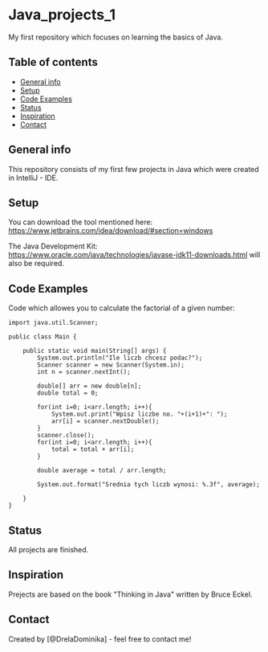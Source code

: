 # Java_projects_1
My first repository which focuses on learning the basics of Java.

## Table of contents
* [General info](#general-info)
* [Setup](#setup)
* [Code Examples](#code-examples)
* [Status](#status)
* [Inspiration](#inspiration)
* [Contact](#contact)

## General info
This repository consists of my first few projects in Java which were created in IntelliJ - IDE. 

## Setup
You can download the tool mentioned here: https://www.jetbrains.com/idea/download/#section=windows

The Java Development Kit: https://www.oracle.com/java/technologies/javase-jdk11-downloads.html will also be required.

## Code Examples
Code which allowes you to calculate the factorial of a given number:

```package com.company;
import java.util.Scanner;

public class Main {

    public static void main(String[] args) {
        System.out.println("Ile liczb chcesz podac?");
        Scanner scanner = new Scanner(System.in);
        int n = scanner.nextInt();

        double[] arr = new double[n];
        double total = 0;

        for(int i=0; i<arr.length; i++){
            System.out.print("Wpisz liczbe no. "+(i+1)+": ");
            arr[i] = scanner.nextDouble();
        }
        scanner.close();
        for(int i=0; i<arr.length; i++){
            total = total + arr[i];
        }

        double average = total / arr.length;

        System.out.format("Srednia tych liczb wynosi: %.3f", average);
        
    }
}
```


## Status
All projects are finished.

## Inspiration
Prejects are based on the book "Thinking in Java" written by Bruce Eckel.

## Contact
Created by [@DrelaDominika] - feel free to contact me!
